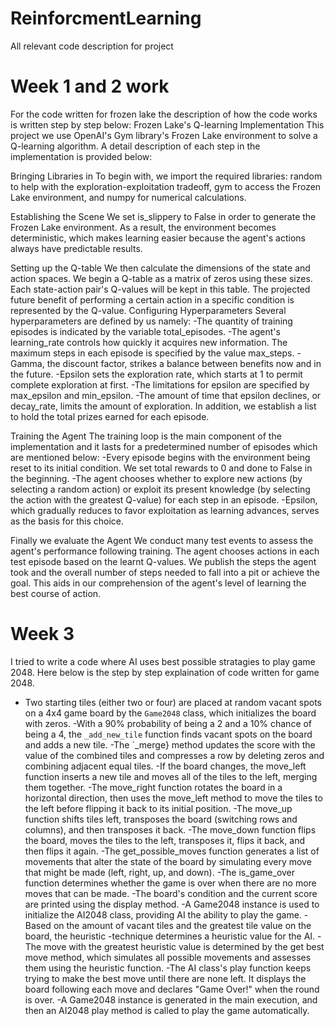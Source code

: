 # ReinforcmentLearning
All relevant code description for project

# Week 1 and 2 work
For the code written for frozen lake the description of how the code works is written step by step below:
Frozen Lake's Q-learning Implementation
This project we use OpenAI's Gym library's Frozen Lake environment to solve a Q-learning algorithm. A detail description of each step in the implementation is provided below:

Bringing Libraries in
To begin with, we import the required libraries: random to help with the exploration-exploitation tradeoff, gym to access the Frozen Lake environment, and numpy for numerical calculations.

Establishing the Scene
We set is_slippery to False in order to generate the Frozen Lake environment. As a result, the environment becomes deterministic, which makes learning easier because the agent's actions always have predictable results.

Setting up the Q-table 
We then calculate the dimensions of the state and action spaces. We begin a Q-table as a matrix of zeros using these sizes. Each state-action pair's Q-values will be kept in this table. The projected future benefit of performing a certain action in a specific condition is represented by the Q-value. 
Configuring Hyperparameters 
Several hyperparameters are defined by us namely: 
-The quantity of training episodes is indicated by the variable total_episodes. 
-The agent's learning_rate controls how quickly it acquires new information. 
The maximum steps in each episode is specified by the value max_steps. 
-Gamma, the discount factor, strikes a balance between benefits now and in the future. 
-Epsilon sets the exploration rate, which starts at 1 to permit complete exploration at first. 
-The limitations for epsilon are specified by max_epsilon and min_epsilon.
-The amount of time that epsilon declines, or decay_rate, limits the amount of exploration. In addition, we establish a list to hold the total prizes earned for each episode. 

Training the Agent 
The training loop is the main component of the implementation and it lasts for a predetermined number of episodes which are mentioned below: 
-Every episode begins with the environment being reset to its initial condition. We set total rewards to 0 and done to False in the beginning.
-The agent chooses whether to explore new actions (by selecting a random action) or exploit its present knowledge (by selecting the action with the greatest Q-value) for each step in an episode.
-Epsilon, which gradually reduces to favor exploitation as learning advances, serves as the basis for this choice.

Finally we evaluate the Agent 
We conduct many test events to assess the agent's performance following training. The agent chooses actions in each test episode based on the learnt Q-values. We publish the steps the agent took and the overall number of steps needed to fall into a pit or achieve the goal. This aids in our comprehension of the agent's level of learning the best course of action.

# Week 3
I tried to write a code where AI uses best possible stratagies to play game 2048.
Here below is the step by step explaination of code written for game 2048.
 - Two starting tiles (either two or four) are placed at random vacant spots on a 4x4 game board by the `Game2048` class, which initializes the board with zeros. 
 -With a 90% probability of being a 2 and a 10% chance of being a 4, the `_add_new_tile` function finds vacant spots on the board and adds a new tile. 
 -The `_merge} method updates the score with the value of the combined tiles and compresses a row by deleting zeros and combining adjacent equal tiles.
 -If the board changes, the move_left function inserts a new tile and moves all of the tiles to the left, merging them together.
 -The move_right function rotates the board in a horizontal direction, then uses the move_left method to move the tiles to the left before flipping it back to its initial position.
 -The move_up function shifts tiles left, transposes the board (switching rows and columns), and then transposes it back.
 -The move_down function flips the board, moves the tiles to the left, transposes it, flips it back, and then flips it again.
 -The get_possible_moves function generates a list of movements that alter the state of the board by simulating every move that might be made (left, right, up, and down).
 -The is_game_over function determines whether the game is over when there are no more moves that can be made.
 -The board's condition and the current score are printed using the display method.
 -A Game2048 instance is used to initialize the AI2048 class, providing AI the ability to play the game.
 -Based on the amount of vacant tiles and the greatest tile value on the board, the heuristic -technique determines a heuristic value for the AI.
 -The move with the greatest heuristic value is determined by the get best move method, which simulates all possible movements and assesses them using the heuristic function.
 -The AI class's play function keeps trying to make the best move until there are none left. It displays the board following each move and declares "Game Over!" when the round is over.
 -A Game2048 instance is generated in the main execution, and then an AI2048 play method is called to play the game automatically.

